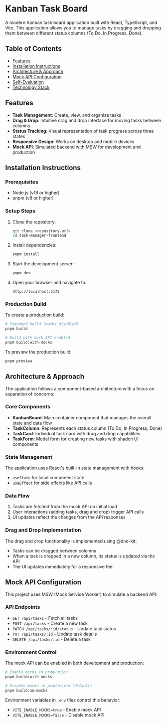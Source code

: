 # Kanban Task Board

A modern Kanban task board application built with React, TypeScript, and Vite. This application allows you to manage tasks by dragging and dropping them between different status columns (To Do, In Progress, Done).

## Table of Contents

- [Features](#features)
- [Installation Instructions](#installation-instructions)
- [Architecture & Approach](#architecture--approach)
- [Mock API Configuration](#mock-api-configuration)
- [Self-Evaluation](#self-evaluation)
- [Technology Stack](#technology-stack)

## Features

- **Task Management**: Create, view, and organize tasks
- **Drag & Drop**: Intuitive drag and drop interface for moving tasks between columns
- **Status Tracking**: Visual representation of task progress across three states
- **Responsive Design**: Works on desktop and mobile devices
- **Mock API**: Simulated backend with MSW for development and production

## Installation Instructions

### Prerequisites

- Node.js (v18 or higher)
- pnpm (v8 or higher)

### Setup Steps

1. Clone the repository:

   ```bash
   git clone <repository-url>
   cd task-manager-frontend
   ```

2. Install dependencies:

   ```bash
   pnpm install
   ```

3. Start the development server:

   ```bash
   pnpm dev
   ```

4. Open your browser and navigate to:
   ```
   http://localhost:5173
   ```

### Production Build

To create a production build:

```bash
# Standard build (mocks disabled)
pnpm build

# Build with mock API enabled
pnpm build:with-mocks
```

To preview the production build:

```bash
pnpm preview
```

## Architecture & Approach

The application follows a component-based architecture with a focus on separation of concerns:

### Core Components

- **KanbanBoard**: Main container component that manages the overall state and data flow
- **TaskColumn**: Represents each status column (To Do, In Progress, Done)
- **TaskCard**: Individual task card with drag and drop capabilities
- **TaskForm**: Modal form for creating new tasks with shadcn UI components

### State Management

The application uses React's built-in state management with hooks:

- `useState` for local component state
- `useEffect` for side effects like API calls

### Data Flow

1. Tasks are fetched from the mock API on initial load
2. User interactions (adding tasks, drag and drop) trigger API calls
3. UI updates reflect the changes from the API responses

### Drag and Drop Implementation

The drag and drop functionality is implemented using @dnd-kit:

- Tasks can be dragged between columns
- When a task is dropped in a new column, its status is updated via the API
- The UI updates immediately for a responsive feel

## Mock API Configuration

This project uses MSW (Mock Service Worker) to simulate a backend API:

### API Endpoints

- `GET /api/tasks` - Fetch all tasks
- `POST /api/tasks` - Create a new task
- `PATCH /api/tasks/:id/status` - Update task status
- `PUT /api/tasks/:id` - Update task details
- `DELETE /api/tasks/:id` - Delete a task

### Environment Control

The mock API can be enabled in both development and production:

```bash
# Enable mocks in production
pnpm build:with-mocks

# Disable mocks in production (default)
pnpm build:no-mocks
```

Environment variables in `.env` files control this behavior:

- `VITE_ENABLE_MOCKS=true` - Enable mock API
- `VITE_ENABLE_MOCKS=false` - Disable mock API